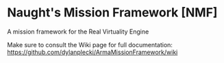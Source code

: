 Naught's Mission Framework [NMF]
================================

A mission framework for the Real Virtuality Engine

Make sure to consult the Wiki page for full documentation:
https://github.com/dylanplecki/ArmaMissionFramework/wiki
